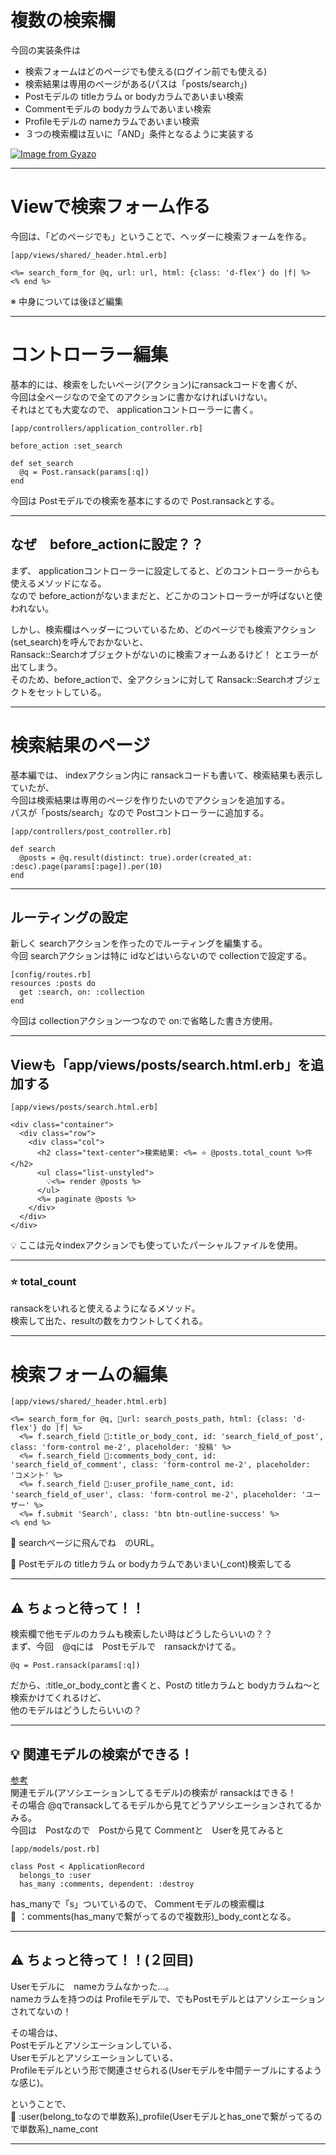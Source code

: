 # 複数の検索欄
今回の実装条件は    
- 検索フォームはどのページでも使える(ログイン前でも使える)    
- 検索結果は専用のページがある(パスは「posts/search」)       
- Postモデルの titleカラム or bodyカラムであいまい検索    
- Commentモデルの bodyカラムであいまい検索    
- Profileモデルの nameカラムであいまい検索    
- ３つの検索欄は互いに「AND」条件となるように実装する

[![Image from Gyazo](https://i.gyazo.com/5e1fd8c86a951e50c5e5cc80f980a85c.png)](https://gyazo.com/5e1fd8c86a951e50c5e5cc80f980a85c)
***

# Viewで検索フォーム作る
今回は、「どのページでも」ということで、ヘッダーに検索フォームを作る。
~~~
[app/views/shared/_header.html.erb]

<%= search_form_for @q, url: url, html: {class: 'd-flex'} do |f| %>
<% end %>
~~~
※ 中身については後ほど編集
***

# コントローラー編集
基本的には、検索をしたいページ(アクション)にransackコードを書くが、    
今回は全ページなので全てのアクションに書かなければいけない。    
それはとても大変なので、 applicationコントローラーに書く。    
~~~
[app/controllers/application_controller.rb]

before_action :set_search

def set_search
  @q = Post.ransack(params[:q])
end
~~~
今回は Postモデルでの検索を基本にするので Post.ransackとする。
***

## なぜ　before_actionに設定？？
まず、 applicationコントローラーに設定してると、どのコントローラーからも使えるメソッドになる。    
なので before_actionがないままだと、どこかのコントローラーが呼ばないと使われない。    
    
しかし、検索欄はヘッダーについているため、どのページでも検索アクション(set_search)を呼んでおかないと、    
Ransack::Searchオブジェクトがないのに検索フォームあるけど！ とエラーが出てしまう。    
そのため、before_actionで、全アクションに対して Ransack::Searchオブジェクトをセットしている。    
***

# 検索結果のページ
基本編では、 indexアクション内に ransackコードも書いて、検索結果も表示していたが、    
今回は検索結果は専用のページを作りたいのでアクションを追加する。   
パスが「posts/search」なので Postコントローラーに追加する。
~~~
[app/controllers/post_controller.rb]

def search
  @posts = @q.result(distinct: true).order(created_at: :desc).page(params[:page]).per(10)
end
~~~
***

## ルーティングの設定
新しく searchアクションを作ったのでルーティングを編集する。    
今回 searchアクションは特に idなどはいらないので collectionで設定する。
~~~
[config/routes.rb]
resources :posts do
  get :search, on: :collection
end
~~~
今回は collectionアクション一つなので on:で省略した書き方使用。
***

## Viewも「app/views/posts/search.html.erb」を追加する
~~~
[app/views/posts/search.html.erb]

<div class="container">
  <div class="row">
    <div class="col">
      <h2 class="text-center">検索結果: <%= ⭐️ @posts.total_count %>件</h2>
      <ul class="list-unstyled">
        💡<%= render @posts %>
      </ul>
      <%= paginate @posts %>
    </div>
  </div>
</div>
~~~
💡 ここは元々indexアクションでも使っていたパーシャルファイルを使用。
***

### ⭐️ total_count
ransackをいれると使えるようになるメソッド。    
検索して出た、resultの数をカウントしてくれる。
***

# 検索フォームの編集
~~~
[app/views/shared/_header.html.erb]

<%= search_form_for @q, 🩵url: search_posts_path, html: {class: 'd-flex'} do |f| %>
  <%= f.search_field 🧡:title_or_body_cont, id: 'search_field_of_post', class: 'form-control me-2', placeholder: '投稿' %>
  <%= f.search_field 💛:comments_body_cont, id: 'search_field_of_comment', class: 'form-control me-2', placeholder: 'コメント' %>
  <%= f.search_field 🩷:user_profile_name_cont, id: 'search_field_of_user', class: 'form-control me-2', placeholder: 'ユーザー' %>
  <%= f.submit 'Search', class: 'btn btn-outline-success' %>
<% end %>
~~~
🩵 searchページに飛んでね　のURL。

🧡 Postモデルの titleカラム or bodyカラムであいまい(_cont)検索してる
***

## ⚠️ ちょっと待って！！ 
検索欄で他モデルのカラムも検索したい時はどうしたらいいの？？    
まず、今回　@qには　Postモデルで　ransackかけてる。    
~~~
@q = Post.ransack(params[:q])
~~~
だから、:title_or_body_contと書くと、Postの titleカラムと bodyカラムね〜と検索かけてくれるけど、    
他のモデルはどうしたらいいの？  
***

## 💡 関連モデルの検索ができる！
[参考](https://woshidan.hatenadiary.jp/entry/2021/04/05/205301)    
関連モデル(アソシエーションしてるモデル)の検索が ransackはできる！    
その場合 @qでransackしてるモデルから見てどうアソシエーションされてるかみる。    
今回は　Postなので　Postから見て Commentと　Userを見てみると
~~~
[app/models/post.rb]

class Post < ApplicationRecord
  belongs_to :user
  has_many :comments, dependent: :destroy
~~~
has_manyで「s」ついているので、 Commentモデルの検索欄は    
💛 ：comments(has_manyで繋がってるので複数形)_body_contとなる。
***

## ⚠️ ちょっと待って！！(２回目)
Userモデルに　nameカラムなかった...。    
nameカラムを持つのは Profileモデルで、でもPostモデルとはアソシエーションされてないの！    
    
その場合は、    
Postモデルとアソシエーションしている、        
Userモデルとアソシエーションしている、        
Profileモデルという形で関連させられる(Userモデルを中間テーブルにするような感じ)。    
    
ということで、      
🩷 :user(belong_toなので単数系)_profile(Userモデルとhas_oneで繋がってるので単数系)_name_cont
***

